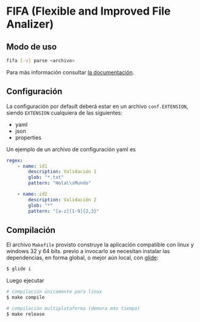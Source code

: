 # FIFA (Flexible and Improved File Analizer)

## Modo de uso

```sh
fifa [-v] parse <archivo>
```

Para más información consultar [la documentación](./doc/fifa.md).

## Configuración

La configuración por default deberá estar en un archivo `conf.EXTENSION`, siendo
`EXTENSION` cualquiera de las siguientes:

- yaml
- json
- properties

Un ejemplo de un archivo de configuración yaml es

```yaml
regex:
    - name: id1
        description: Validación 1
        glob: "*.txt"
        pattern: "Hola\\sMundo"

    - name: id2
        description: Validación 2
        glob: "*"
        pattern: "[a-z][1-9]{2,3}"
```

## Compilación

El archivo `Makefile` provisto construye la aplicación compatible con linux y
windows 32 y 64 bits.  previo a invocarlo se necesitan instalar las 
dependencias, en forma global, o mejor aún local, con [glide](https://github.com/Masterminds/glide):

```sh
$ glide i
```

Luego ejecutar

```sh
# compilación únicamente para linux
$ make compile

# compilación multiplataforma (demora más tiempo)
$ make release
```
